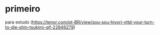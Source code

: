 # primeiro
para estudo
(https://tenor.com/pt-BR/view/sou-sou-hiyori-yttd-your-turn-to-die-shin-tsukimi-gif-22846279)
